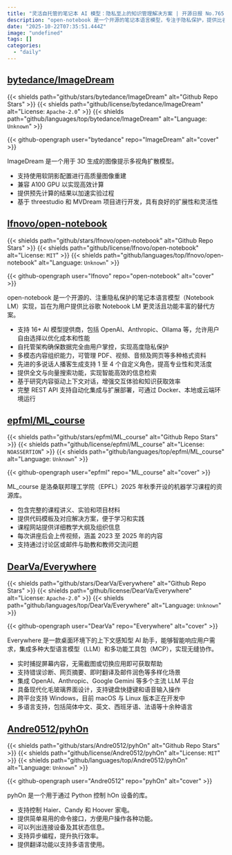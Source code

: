 ```yaml
---
title: "灵活自托管的笔记本 AI 模型：隐私至上的知识管理解决方案 | 开源日报 No.765"
description: "open-notebook 是一个开源的笔记本语言模型，专注于隐私保护，提供比谷歌 Notebook LM 更灵活的替代方案。它支持多达 16 个 AI 模型提供商，允许用户自托管以确保数据隐私，具备多模态内容管理能力，支持自定义角色的播客生成，提供智能搜索功能，并支持 REST API 以便于自动化集成和部署。"
date: "2025-10-22T07:35:51.444Z"
image: "undefined"
tags: []
categories:
  - "daily"
---
```


## [bytedance/ImageDream](https://github.com/bytedance/ImageDream)

{{< shields path="github/stars/bytedance/ImageDream" alt="Github Repo Stars" >}} {{< shields path="github/license/bytedance/ImageDream" alt="License: `Apache-2.0`" >}} {{< shields path="github/languages/top/bytedance/ImageDream" alt="Language: `Unknown`" >}}

{{< github-opengraph user="bytedance" repo="ImageDream" alt="cover" >}}

ImageDream 是一个用于 3D 生成的图像提示多视角扩散模型。

- 支持使用软阴影配置进行高质量图像重建
- 兼容 A100 GPU 以实现高效计算
- 提供预先计算的结果以加速实验过程
- 基于 threestudio 和 MVDream 项目进行开发，具有良好的扩展性和灵活性
  
## [lfnovo/open-notebook](https://github.com/lfnovo/open-notebook)

{{< shields path="github/stars/lfnovo/open-notebook" alt="Github Repo Stars" >}} {{< shields path="github/license/lfnovo/open-notebook" alt="License: `MIT`" >}} {{< shields path="github/languages/top/lfnovo/open-notebook" alt="Language: `Unknown`" >}}

{{< github-opengraph user="lfnovo" repo="open-notebook" alt="cover" >}}

open-notebook 是一个开源的、注重隐私保护的笔记本语言模型（Notebook LM）实现，旨在为用户提供比谷歌 Notebook LM 更灵活且功能丰富的替代方案。

- 支持 16+ AI 模型提供商，包括 OpenAI、Anthropic、Ollama 等，允许用户自由选择以优化成本和性能
- 自托管架构确保数据完全由用户掌控，实现高度隐私保护
- 多模态内容组织能力，可管理 PDF、视频、音频及网页等多种格式资料
- 先进的多说话人播客生成支持 1 至 4 个自定义角色，提高专业性和灵活度
- 提供全文与向量搜索功能，实现智能高效的信息检索
- 基于研究内容驱动上下文对话，增强交互体验和知识获取效率
- 完整 REST API 支持自动化集成与扩展部署，可通过 Docker、本地或云端环境运行
  
## [epfml/ML_course](https://github.com/epfml/ML_course)

{{< shields path="github/stars/epfml/ML_course" alt="Github Repo Stars" >}} {{< shields path="github/license/epfml/ML_course" alt="License: `NOASSERTION`" >}} {{< shields path="github/languages/top/epfml/ML_course" alt="Language: `Unknown`" >}}

{{< github-opengraph user="epfml" repo="ML_course" alt="cover" >}}

ML_course 是洛桑联邦理工学院（EPFL）2025 年秋季开设的机器学习课程的资源库。

- 包含完整的课程讲义、实验和项目材料
- 提供代码模板及对应解决方案，便于学习和实践
- 课程网站提供详细教学大纲及组织信息
- 每次讲座后会上传视频，涵盖 2023 至 2025 年的内容
- 支持通过讨论区或邮件与助教和教师交流问题
  
## [DearVa/Everywhere](https://github.com/DearVa/Everywhere)

{{< shields path="github/stars/DearVa/Everywhere" alt="Github Repo Stars" >}} {{< shields path="github/license/DearVa/Everywhere" alt="License: `Apache-2.0`" >}} {{< shields path="github/languages/top/DearVa/Everywhere" alt="Language: `Unknown`" >}}

{{< github-opengraph user="DearVa" repo="Everywhere" alt="cover" >}}

Everywhere 是一款桌面环境下的上下文感知型 AI 助手，能够智能响应用户需求，集成多种大型语言模型（LLM）和多功能工具包（MCP），实现无缝协作。

- 实时捕捉屏幕内容，无需截图或切换应用即可获取帮助
- 支持错误诊断、网页摘要、即时翻译及邮件润色等多样化场景
- 集成 OpenAI、Anthropic、Google Gemini 等多个主流 LLM 平台
- 具备现代化毛玻璃界面设计，支持键盘快捷键和语音输入操作
- 跨平台支持 Windows，目前 macOS 与 Linux 版本正在开发中
- 多语言支持，包括简体中文、英文、西班牙语、法语等十余种语言
  
## [Andre0512/pyhOn](https://github.com/Andre0512/pyhOn)

{{< shields path="github/stars/Andre0512/pyhOn" alt="Github Repo Stars" >}} {{< shields path="github/license/Andre0512/pyhOn" alt="License: `MIT`" >}} {{< shields path="github/languages/top/Andre0512/pyhOn" alt="Language: `Unknown`" >}}

{{< github-opengraph user="Andre0512" repo="pyhOn" alt="cover" >}}

pyhOn 是一个用于通过 Python 控制 hOn 设备的库。

- 支持控制 Haier、Candy 和 Hoover 家电。
- 提供简单易用的命令接口，方便用户操作各种功能。
- 可以列出连接设备及其状态信息。
- 支持异步编程，提升执行效率。
- 提供翻译功能以支持多语言使用。
  
